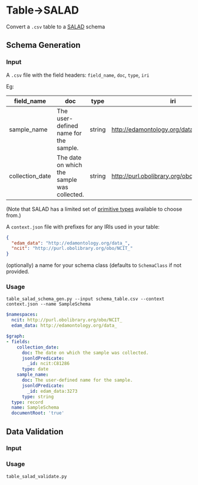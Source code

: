 # Table->SALAD

Convert a `.csv` table to a [SALAD](https://github.com/common-workflow-language/schema_salad) schema

## Schema Generation

### Input

A `.csv` file with the field headers: `field_name`, `doc`, `type`, `iri`

Eg:

|field_name       | doc                                         | type   | iri                                        |
|-----------------|---------------------------------------------|--------|--------------------------------------------|
| sample_name     | The user-defined name for the sample.       | string | http://edamontology.org/data_3273          |
| collection_date | The date on which the sample was collected. | string | http://purl.obolibrary.org/obo/NCIT_C81286 |

(Note that SALAD has a limited set of [primitive types](https://www.commonwl.org/v1.0/SchemaSalad.html#PrimitiveType) available to choose from.)

A `context.json` file with prefixes for any IRIs used in your table:

```json
{
  "edam_data": "http://edamontology.org/data_",
  "ncit": "http://purl.obolibrary.org/obo/NCIT_"
}
```

(optionally) a name for your schema class (defaults to `SchemaClass` if not provided.

### Usage

```
table_salad_schema_gen.py --input schema_table.csv --context context.json --name SampleSchema
```

```yaml
$namespaces:
  ncit: http://purl.obolibrary.org/obo/NCIT_
  edam_data: http://edamontology.org/data_

$graph:
- fields:
    collection_date:
      doc: The date on which the sample was collected.
      jsonldPredicate:
        _id: ncit:C81286
      type: date
    sample_name:
      doc: The user-defined name for the sample.
      jsonldPredicate:
        _id: edam_data:3273
      type: string
  type: record
  name: SampleSchema
  documentRoot: 'true'
```

## Data Validation

### Input

### Usage

```
table_salad_validate.py
```